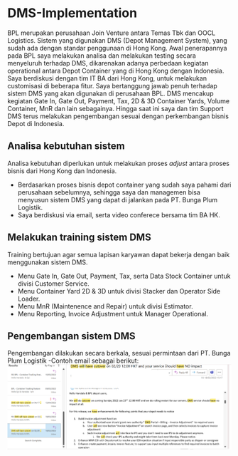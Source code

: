 # DMS-Implementation
BPL merupakan perusahaan Join Venture antara Temas Tbk dan OOCL Logistics. Sistem yang digunakan DMS (Depot Management System), yang sudah ada dengan standar penggunaan di Hong Kong. Awal penerapannya pada BPL saya melakukan analisa dan melakukan testing secara menyeluruh terhadap DMS, dikarenakan adanya perbedaan kegiatan operational antara Depot Container yang di Hong Kong dengan Indonesia. Saya berdiskusi dengan tim IT BA dari Hong Kong, untuk melakukan customisasi di beberapa fitur. Saya bertanggung jawab penuh terhadap sistem DMS yang akan digunakan di perusahaan BPL.
DMS mencakup kegiatan Gate In, Gate Out, Payment, Tax, 2D & 3D Container Yards, Volume Container, MnR dan lain sebagainya. Hingga saat ini saya dan tim Support DMS terus melakukan pengembangan sesuai dengan perkembangan bisnis Depot di Indonesia.
## Analisa kebutuhan sistem
Analisa kebutuhan diperlukan untuk melakukan proses _adjust_ antara proses bisnis dari Hong Kong dan Indonesia.
- Berdasarkan proses bisnis depot container yang sudah saya pahami dari perusahaan sebelumnya, sehingga saya dan managemen bisa menyusun sistem DMS yang dapat di jalankan pada PT. Bunga Plum Logistik.
- Saya berdiskusi via email, serta video conferece bersama tim BA HK.
## Melakukan training sistem DMS
Training bertujuan agar semua lapisan karyawan dapat bekerja dengan baik menggunakan sistem DMS.
- Menu Gate In, Gate Out, Payment, Tax, serta Data Stock Container untuk divisi Customer Service.
- Menu Container Yard 2D & 3D untuk divisi Stacker dan Operator Side Loader.
- Menu MnR (Maintenence and Repair) untuk divisi Estimator.
- Menu Reporting, Invoice Adjustment untuk Manager Operational.
## Pengembangan sistem DMS
Pengembangan dilakukan secara berkala, sesuai permintaan dari PT. Bunga Plum Logistik
-Contoh email sebagai berikut:
![](images/sample1.png)

  
